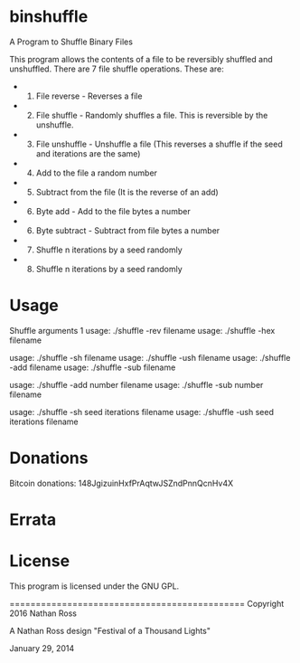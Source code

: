 # binshuffle
A Program to Shuffle Binary Files

This program allows the contents of a file to be reversibly shuffled and unshuffled.
There are 7 file shuffle operations.
These are:
 
- 1) File reverse - Reverses a file
- 2) File shuffle - Randomly shuffles a file. This is reversible by the unshuffle.
- 3) File unshuffle - Unshuffle a file (This reverses a shuffle if the seed and iterations are the same)
- 4) Add to the file a random number
- 5) Subtract from the file (It is the reverse of an add)
- 6) Byte add - Add to the file bytes a number
- 6) Byte subtract - Subtract from file bytes a number 
- 7) Shuffle n iterations by a seed randomly
- 8) Shuffle n iterations by a seed randomly


# Usage
Shuffle arguments 1
usage: ./shuffle -rev filename
usage: ./shuffle -hex filename

usage: ./shuffle -sh  filename
usage: ./shuffle -ush filename
usage: ./shuffle -add filename
usage: ./shuffle -sub filename

usage: ./shuffle -add number filename
usage: ./shuffle -sub number filename

usage: ./shuffle -sh  seed iterations filename
usage: ./shuffle -ush seed iterations filename


# Donations

Bitcoin donations: 148JgizuinHxfPrAqtwJSZndPnnQcnHv4X


# Errata

# License

This program is licensed under the GNU GPL.

=============================================
Copyright 2016 Nathan Ross  

A Nathan Ross design
"Festival of a Thousand Lights"

January 29, 2014